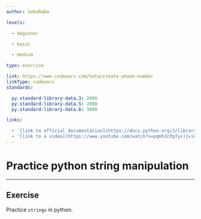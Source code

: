 ```yaml
---
author: SebaRaba

levels:

  - beginner

  - basic

  - medium

type: exercise

link: https://www.codewars.com/kata/create-phone-number
linkType: codewars
standards:

  py.standard-library-data.3: 2000
  py.standard-library-data.5: 2000
  py.standard-library-data.6: 3000

links:

  - '[link to official documentation](https://docs.python.org/3/library/string.html){website}'
  - '[link to a video](https://www.youtube.com/watch?v=pqmhZcPpTys){video}'
---
```


# Practice python string manipulation

---
## Exercise

Practice `strings` in python.
